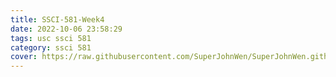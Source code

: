 ```yaml
---
title: SSCI-581-Week4
date: 2022-10-06 23:58:29
tags: usc ssci 581
category: ssci 581
cover: https://raw.githubusercontent.com/SuperJohnWen/SuperJohnWen.github.io/master/img/ssci581.png
---
```

